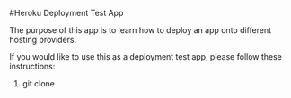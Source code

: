 #Heroku Deployment Test App

The purpose of this app is to learn how to deploy an app onto different hosting providers.

If you would like to use this as a deployment test app, please follow these instructions:

1. git clone
